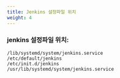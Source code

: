 ```yaml
---
title: Jenkins 설정파일 위치
weight: 4
---
```

### jenkins 설정파일 위치:

```
/lib/systemd/system/jenkins.service
/etc/default/jenkins
/etc/init.d/jenkins
/usr/lib/systemd/system/jenkins.service
```